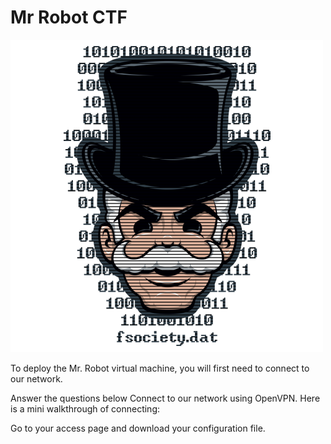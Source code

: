 # Mr Robot CTF
![mask ](https://github.com/A3lpha/Write-Ups/blob/main/TryHackMe/Mr%20Robot%20CTF/images/mask.png)


To deploy the Mr. Robot virtual machine, you will first need to connect to our network.


Answer the questions below
Connect to our network using OpenVPN. Here is a mini walkthrough of connecting:

Go to your access page and download your configuration file.




